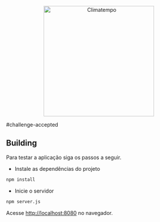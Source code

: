 <p align="center">
  <a href="http://www.climatempo.com.br">
      <img src="http://i.imgur.com/Q9lCAMF.png" alt="Climatempo" width="300px"/>
  </a>
</p>

#challenge-accepted

## Building

Para testar a aplicação siga os passos a seguir.

* Instale as dependências do projeto

```bash
npm install
```

* Inicie o servidor

```bash
npm server.js
```

Acesse [http://localhost:8080](http://localhost:8080) no navegador.